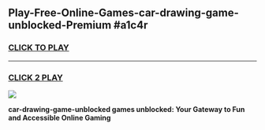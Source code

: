 
## Play-Free-Online-Games-car-drawing-game-unblocked-Premium #a1c4r
<h3>
<a href="https://premium.freeplayer.one?title=car-drawing-game-unblocked&ref=8M">CLICK TO PLAY</a></h3>
<hr>

<h3>
<a href="https://premium.freeplayer.one?title=car-drawing-game-unblocked&ref=8M">CLICK 2 PLAY</a>
  
</h3>

<a href="https://premium.freeplayer.one?title=car-drawing-game-unblocked&ref=8M"><img src="https://clearcache.store/games.png"></a>


**car-drawing-game-unblocked games unblocked: Your Gateway to Fun and Accessible Online Gaming**
